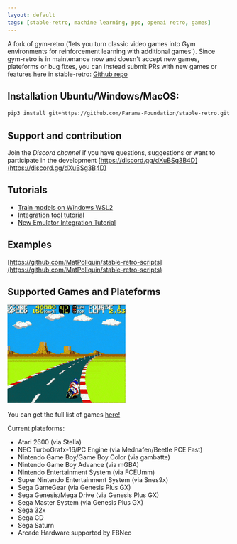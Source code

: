 ```yaml
---
layout: default
tags: [stable-retro, machine learning, ppo, openai retro, games]
---
```


A fork of gym-retro ('lets you turn classic video games into Gym environments for reinforcement learning with additional games').
Since gym-retro is in maintenance now and doesn't accept new games, plateforms or bug fixes, you can instead submit PRs with new games or features here in stable-retro: [Github repo](https://github.com/Farama-Foundation/stable-retro)


## Installation Ubuntu/Windows/MacOS:
```bash
pip3 install git+https://github.com/Farama-Foundation/stable-retro.git
```


## Support and contribution
Join the *Discord channel* if you have questions, suggestions or want to participate in the development
[https://discord.gg/dXuBSg3B4D](https://discord.gg/dXuBSg3B4D)


## Tutorials

*   [Train models on Windows WSL2](https://www.youtube.com/watch?v=LRgGSQGNZeE)
*   [Integration tool tutorial](https://youtube.com/playlist?list=PLmwlWbdWpZVtH6NXqWbrnWOf6SWv9nJBY)
*   [New Emulator Integration Tutorial](https://github.com/openai/retro/issues/169)

## Examples
[https://github.com/MatPoliquin/stable-retro-scripts](https://github.com/MatPoliquin/stable-retro-scripts)

## Supported Games and Plateforms

![hang-on](./assets/hang-on.gif)


You can get the full list of games [here!](https://github.com/MatPoliquin/stable-retro/tree/master/retro/data/stable) 

Current plateforms:

*   Atari 2600 (via Stella)
*   NEC TurboGrafx-16/PC Engine (via Mednafen/Beetle PCE Fast)
*   Nintendo Game Boy/Game Boy Color (via gambatte)
*   Nintendo Game Boy Advance (via mGBA)
*   Nintendo Entertainment System (via FCEUmm)
*   Super Nintendo Entertainment System (via Snes9x)
*   Sega GameGear (via Genesis Plus GX)
*   Sega Genesis/Mega Drive (via Genesis Plus GX)
*   Sega Master System (via Genesis Plus GX)
*   Sega 32x
*   Sega CD
*   Sega Saturn
*   Arcade Hardware supported by FBNeo



